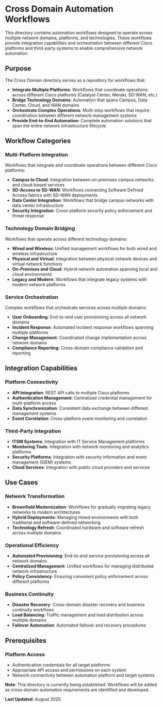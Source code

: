 # Cross Domain Automation Workflows

This directory contains automation workflows designed to operate across multiple network domains, platforms, and technologies. These workflows provide integration capabilities and orchestration between different Cisco platforms and third-party systems to enable comprehensive network automation.

## Purpose

The Cross Domain directory serves as a repository for workflows that:

- **Integrate Multiple Platforms**: Workflows that coordinate operations across different Cisco platforms (Catalyst Center, Meraki, SD-WAN, etc.)
- **Bridge Technology Domains**: Automation that spans Campus, Data Center, Cloud, and WAN domains
- **Orchestrate Complex Operations**: Multi-step workflows that require coordination between different network management systems
- **Provide End-to-End Automation**: Complete automation solutions that span the entire network infrastructure lifecycle

## Workflow Categories

### Multi-Platform Integration

Workflows that integrate and coordinate operations between different Cisco platforms:

- **Campus to Cloud**: Integration between on-premises campus networks and cloud-based services
- **SD-Access to SD-WAN**: Workflows connecting Software Defined Access fabrics with SD-WAN deployments
- **Data Center Integration**: Workflows that bridge campus networks with data center infrastructure
- **Security Integration**: Cross-platform security policy enforcement and threat response

### Technology Domain Bridging

Workflows that operate across different technology domains:

- **Wired and Wireless**: Unified management workflows for both wired and wireless infrastructure
- **Physical and Virtual**: Integration between physical network devices and virtual network functions
- **On-Premises and Cloud**: Hybrid network automation spanning local and cloud environments
- **Legacy and Modern**: Workflows that integrate legacy systems with modern network platforms

### Service Orchestration

Complex workflows that orchestrate services across multiple domains:

- **User Onboarding**: End-to-end user provisioning across all network domains
- **Incident Response**: Automated incident response workflows spanning multiple platforms
- **Change Management**: Coordinated change implementation across network domains
- **Compliance Reporting**: Cross-domain compliance validation and reporting

## Integration Capabilities

### Platform Connectivity

- **API Integration**: REST API calls to multiple Cisco platforms
- **Authentication Management**: Centralized credential management for multi-platform access
- **Data Synchronization**: Consistent data exchange between different management systems
- **Event Correlation**: Cross-platform event monitoring and correlation

### Third-Party Integration

- **ITSM Systems**: Integration with IT Service Management platforms
- **Monitoring Tools**: Integration with network monitoring and analytics platforms
- **Security Platforms**: Integration with security information and event management (SIEM) systems
- **Cloud Services**: Integration with public cloud providers and services

## Use Cases

### Network Transformation

- **Brownfield Modernization**: Workflows for gradually migrating legacy networks to modern architectures
- **Hybrid Deployments**: Managing mixed environments with both traditional and software-defined networking
- **Technology Refresh**: Coordinated hardware and software refresh across multiple domains

### Operational Efficiency

- **Automated Provisioning**: End-to-end service provisioning across all network domains
- **Centralized Management**: Unified workflows for managing distributed network infrastructure
- **Policy Consistency**: Ensuring consistent policy enforcement across different platforms

### Business Continuity

- **Disaster Recovery**: Cross-domain disaster recovery and business continuity workflows
- **Load Balancing**: Traffic management and load distribution across multiple domains
- **Failover Automation**: Automated failover and recovery procedures

## Prerequisites

### Platform Access

- Authentication credentials for all target platforms
- Appropriate API access and permissions on each system
- Network connectivity between automation platform and target systems

**Note**: This directory is currently being established. Workflows will be added as cross-domain automation requirements are identified and developed.

**Last Updated**: August 2025
